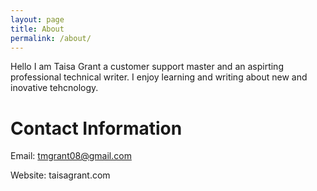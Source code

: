 ```yaml
---
layout: page
title: About
permalink: /about/
---
```


Hello I am Taisa Grant a customer support master and an aspirting professional technical writer. I enjoy learning and writing about new and inovative tehcnology.

# Contact Information

Email: tmgrant08@gmail.com

Website: taisagrant.com



